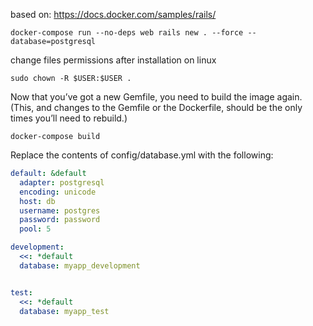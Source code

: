 based on: https://docs.docker.com/samples/rails/

    docker-compose run --no-deps web rails new . --force --database=postgresql

change files permissions after installation on linux
    
    sudo chown -R $USER:$USER .

Now that you’ve got a new Gemfile, you need to build the image again. (This, and changes to the Gemfile or the Dockerfile, should be the only times you’ll need to rebuild.)
    
    docker-compose build

Replace the contents of config/database.yml with the following:

```yml
default: &default
  adapter: postgresql
  encoding: unicode
  host: db
  username: postgres
  password: password
  pool: 5

development:
  <<: *default
  database: myapp_development


test:
  <<: *default
  database: myapp_test
```
